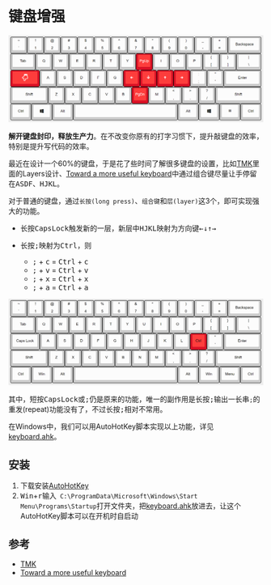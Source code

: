 键盘增强
========

![](img/capslock_layer.png)

**解开键盘封印，释放生产力**。在不改变你原有的打字习惯下，提升敲键盘的效率，特别是提升写代码的效率。

最近在设计一个60%的键盘，于是花了些时间了解很多键盘的设置，比如[TMK](https://github.com/tmk/tmk_keyboard)里面的Layers设计、[Toward a more useful keyboard](https://github.com/jasonrudolph/keyboard)中通过组合键尽量让手停留在<kbd>A</kbd><kbd>S</kbd><kbd>D</kbd><kbd>F</kbd>、<kbd>H</kbd><kbd>J</kbd><kbd>K</kbd><kbd>L</kbd>。

对于普通的键盘，通过`长按(long press)`、`组合键`和`层(layer)`这3个，即可实现强大的功能。

+ 长按<kbd>CapsLock</kbd>触发新的一层，新层中<kbd>H</kbd><kbd>J</kbd><kbd>K</kbd><kbd>L</kbd>映射为方向键<kbd>←</kbd><kbd>↓</kbd><kbd>↑</kbd><kbd>→</kbd>

+ 长按<kbd>;</kbd>映射为<kbd>Ctrl</kbd>，则

  + <kbd>;</kbd> + <kbd>c</kbd> = <kbd>Ctrl</kbd> + <kbd>c</kbd>
  + <kbd>;</kbd> + <kbd>v</kbd> = <kbd>Ctrl</kbd> + <kbd>v</kbd>
  + <kbd>;</kbd> + <kbd>x</kbd> = <kbd>Ctrl</kbd> + <kbd>x</kbd>
  + <kbd>;</kbd> + <kbd>a</kbd> = <kbd>Ctrl</kbd> + <kbd>a</kbd>


![](img/semicolon_as_ctrl.png)

其中，短按<kbd>CapsLock</kbd>或<kbd>;</kbd>仍是原来的功能，唯一的副作用是长按<kbd>;</kbd>输出一长串`;`的重发(repeat)功能没有了，不过长按<kbd>;</kbd>相对不常用。

在Windows中，我们可以用AutoHotKey脚本实现以上功能，详见[keyboard.ahk](keyboard.ahk)。

## 安装
1. 下载安装[AutoHotKey](https://www.autohotkey.com/)
2. <kbd>Win</kbd>+<kbd>r</kbd>输入` C:\ProgramData\Microsoft\Windows\Start Menu\Programs\Startup`打开文件夹，把[keyboard.ahk](keyboard.ahk)放进去，让这个AutoHotKey脚本可以在开机时自启动

## 参考
+ [TMK](https://github.com/tmk/tmk_keyboard)
+ [Toward a more useful keyboard](https://github.com/jasonrudolph/keyboard)
